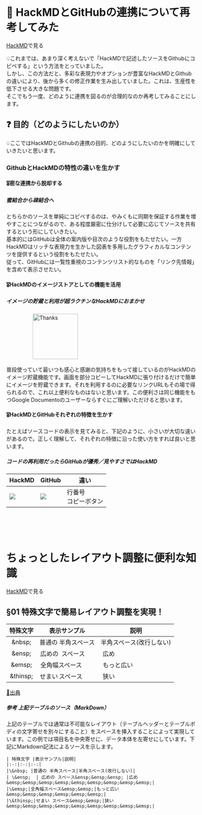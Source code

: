 🤔 HackMDとGitHubの連携について再考してみた
===

[HackMD](https://hackmd.io/@yuasys/SkMmg0e-n)で見る

:bulb:これまでは、あまり深く考えないで「HackMDで記述したソースをGithubにコピペする」という方法をとっていました。  
しかし、この方法だと、多彩な表現力やオプションが豊富なHackMDとGithubの違いにより、後から多くの修正作業を生み出していました。これは、生産性を低下させる大きな問題です。  
そこでもう一度、どのように連携を図るのが合理的なのか再考してみることにします。

## :question: 目的（どのようにしたいのか）
:bulb:ここではHackMDとGithubの連携の目的、どのようにしたいのかを明確にしていきたいと思います。

### GithubとHackMDの特性の違いを生かす

#### 🎖️密な連携から脱却する

##### 蜜結合から疎結合へ

とちらかのソースを単純にコピペするのは、やみくもに同期を保証する作業を増やすことにつながるので、ある程度厳密に仕分けして必要に応じてソースを共有するという形にしていきたい。  
基本的にはGitHubは全体の案内版や目次のような役割をもたせたい。一方HackMDはリッチな表現力を生かした図表を多用したグラフィカルなコンテンツを提供するという役割をもたせたい。  
従って、GitHubには一覧性重視のコンテンツリスト的なものを「リンク先情報」を含めて表示させたい。

#### 🎖️HackMDのイメージストアとしての機能を活用

##### イメージの貯蔵と利用が超ラクチンなHackMDにおまかせ

<p>
&emsp;&emsp;&emsp;&emsp;&emsp;<img src="https://user-images.githubusercontent.com/2534721/228393248-101495f4-4700-441d-b8b5-74f42def18a8.gif" alt="Thanks" width="120px">
</p>

普段使っていて最いつも感心と感謝の気持ちをもって接しているのがHackMDのイメージ貯蔵機能です。画面を部分コピーしてHackMDに張り付けるだけで簡単にイメージを貯蔵できます。それを利用するのに必要なリンクURLもその場で得られるので、これ以上便利なものはないと思います。この便利さは同じ機能をもつGoogle Documentoのユーザーならすぐにご理解いただけると思います。


#### 🎖️HackMDとGitHubそれぞれの特徴を生かす

たとえばソースコードの表示を見てみると、下記のように、小さいが大切な違いがあるので。正しく理解して、それぞれの特徴に沿った使い方をすれば良いと思います。

##### コードの再利用だったらGitHubが優秀／見やすさではHackMD

| HackMD | GitHub | 違い |
| -------- | -------- | -------- |
| ![](https://i.imgur.com/nNpmcMo.png)|![](https://i.imgur.com/VvHy8gk.png)|行番号<br>コピーボタン|

&emsp;
===

ちょっとしたレイアウト調整に便利な知識
===

[HackMD](https://hackmd.io/@yuasys/SJnCcWZWh)で見る

§01 特殊文字で簡易レイアウト調整を実現！
---

| 特殊文字 |           表示サンプル            |                                                       説明                                                       |
|:-:|:-:|:-:|
|\&nbsp; |普通の 半角スペース|半角スペース(改行しない)|
| \&ensp;  | 広めの スペース&ensp;&ensp;&ensp; |広め&emsp;&emsp;&emsp;&emsp;&emsp;&emsp;&emsp;&emsp;&emsp;|
|\&emsp;|全角幅スペース&emsp;&emsp;|もっと広い&emsp;&emsp;&emsp;&emsp;&emsp;&emsp;|
|\&thinsp;|せまい スペース&emsp;&emsp;|狭い&emsp;&emsp;&emsp;&emsp;&emsp;&emsp;&emsp;&emsp;&emsp;|

[📘出典](https://blog.codecamp.jp/programming-html-hankaku-space)

##### 参考 上記テーブルのソース（MarkDown）

上記のテーブルでは通常は不可能なレイアウト（テーブルヘッダーとテーブルボディの文字寄せを別々にすること）をスペースを挿入することによって実現しています。この例では項目名を中央寄せに、データ本体を左寄せにしています。下記にMarkdown記法によるソースを示します。

```markdown=
| 特殊文字 |表示サンプル|説明|
|:-:|:-:|:-:|
|\&nbsp; |普通の 半角スペース|半角スペース(改行しない)|
| \&ensp;  | 広めの スペース&ensp;&ensp;&ensp; |広め&emsp;&emsp;&emsp;&emsp;&emsp;&emsp;&emsp;&emsp;&emsp;|
|\&emsp;|全角幅スペース&emsp;&emsp;|もっと広い&emsp;&emsp;&emsp;&emsp;&emsp;&emsp;|
|\&thinsp;|せまい スペース&emsp;&emsp;|狭い&emsp;&emsp;&emsp;&emsp;&emsp;&emsp;&emsp;&emsp;&emsp;|
```
